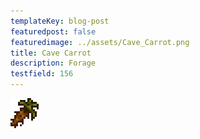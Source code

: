 ```yaml
---
templateKey: blog-post
featuredpost: false
featuredimage: ../assets/Cave_Carrot.png
title: Cave Carrot
description: Forage
testfield: 156
---
```

![Cave Carrot](../assets/Cave_Carrot.png)